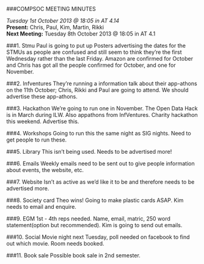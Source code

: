 ###COMPSOC MEETING MINUTES


<i>Tuesday 1st October 2013 @ 18:05 in AT 4.14</i><br>
<b>Present:</b> Chris, Paul, Kim, Martin, Rikki<br>
<b>Next Meeting:</b> Tuesday 8th October 2013 @ 18:05 in AT 4.1

###1. Stmu
Paul is going to put up Posters advertising the dates for the STMUs as people are confused and still seem to think they’re the first Wednesday rather than the last Friday. Amazon are confirmed for October and Chris has got all the people confirmed for October, and one for November.

###2. Infventures
They’re running a information talk about their app-athons on the 11th October; Chris, Rikki and Paul are going to attend. We should advertise these app-athons.

###3. Hackathon
We’re going to run one in November. The Open Data Hack is in March during ILW. Also appathons from InfVentures.  Charity hackathon this weekend. Advertise this.

###4. Workshops
Going to run this the same night as SIG nights. Need to get people to run these. 

###5. Library
This isn’t being used. Needs to be advertised more! 

###6. Emails
Weekly emails need to be sent out to give people information about events, the website, etc.

###7. Website
Isn’t as active as we’d like it to be and therefore needs to be advertised more.

###8. Society card
Theo wins! Going to make plastic cards ASAP. Kim needs to email and enquire.

###9. EGM
1st - 4th reps needed. Name, email, matric, 250 word statement(option but recommended). Kim is going to send out emails.

###10. Social
Movie night next Tuesday, poll needed on facebook to find out which movie. Room needs booked.

###11. Book sale
Possible book sale in 2nd semester.

